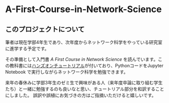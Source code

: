 # A-First-Course-in-Network-Science

## このプロジェクトについて
筆者は現在学部4年生であり、次年度からネットワーク科学をやっている研究室に進学する予定です。

その準備として入門書 _A First Course in Network Science_ を読んでいます。この教科書には[ハンズオンチュートリアル](https://cambridgeuniversitypress.github.io/FirstCourseNetworkScience/)が付いており、PythonコードをJupyter Notebook で実行しながらネットワーク科学を勉強できます。

来年の春休みに学部3年生のゼミ生で興味がある人（来年度卒論に取り組む学生たち）と一緒に勉強するのも良いなと思い、チュートリアル部分を和訳することにしました。
誤訳や誤植にお気づきの方はご指摘いただけると嬉しいです。